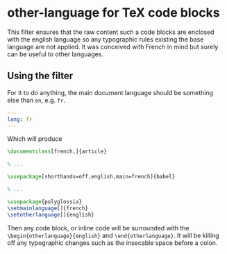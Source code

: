 # other-language for TeX code blocks

This filter ensures that the raw content such a code blocks are enclosed with
the english language so any typographic rules existing the base language are
not applied. It was conceived with French in mind but surely can be useful to
other languages.

## Using the filter

For it to do anything, the main document language should be something else than
`en`, e.g. `fr`.

```yaml
---
lang: fr
---
```

Which will produce

```latex
\documentclass[french,]{article}

% ...

\usepackage[shorthands=off,english,main=french]{babel}

% ...

\usepackage{polyglossia}
\setmainlanguage[]{french}
\setotherlanguage[]{english}
```

Then any code block, or inline code will be surrounded with the
`\begin{otherlanguage}{english}` and `\end{otherlanguage}`. It will be killing
off any typographic changes such as the insecable space before a colon.
